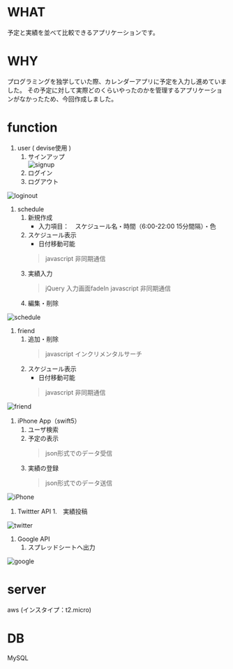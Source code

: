 # WHAT
予定と実績を並べて比較できるアプリケーションです。

# WHY
プログラミングを独学していた際、カレンダーアプリに予定を入力し進めていました。
その予定に対して実際どのくらいやったのかを管理するアプリケーションがなかったため、今回作成しました。

# function
1. user ( devise使用 )
    1. サインアップ    
![signup](https://user-images.githubusercontent.com/63441901/90575389-3d9b1700-e1f6-11ea-941d-6a05d0b753d2.gif)
    1. ログイン
    1. ログアウト
    
![loginout](https://user-images.githubusercontent.com/63441901/90575571-a8e4e900-e1f6-11ea-809b-2ef338ee56cd.gif)


1. schedule
    1. 新規作成
        - 入力項目：　スケジュール名・時間（6:00-22:00 15分間隔）・色
    1. スケジュール表示
        - 日付移動可能
        > javascript 非同期通信
    1. 実績入力
        > jQuery 入力画面fadeIn
        > javascript 非同期通信
    1. 編集・削除
    
![schedule](https://user-images.githubusercontent.com/63441901/90575602-b9955f00-e1f6-11ea-91f0-e07be2d9f9f1.gif)

1. friend
    1. 追加・削除
        > javascript インクリメンタルサーチ
    1. スケジュール表示
        - 日付移動可能
        > javascript 非同期通信
        
![friend](https://user-images.githubusercontent.com/63441901/90575779-24469a80-e1f7-11ea-866c-3128c9d9ee54.gif)

1. iPhone App（swift5）
    1. ユーザ検索
    1. 予定の表示
        > json形式でのデータ受信
    1. 実績の登録
        > json形式でのデータ送信

![iPhone](https://user-images.githubusercontent.com/63441901/90575881-6a9bf980-e1f7-11ea-937e-09092a014823.gif)


1. Twittter API
    1.　実績投稿

![twitter](https://user-images.githubusercontent.com/63441901/90575902-7c7d9c80-e1f7-11ea-9c9c-08a354219d38.gif)

1. Google API
    1. スプレッドシートへ出力

![google](https://user-images.githubusercontent.com/63441901/90575934-915a3000-e1f7-11ea-882c-90a6c10c6ddc.gif)


# server
aws (インスタイプ：t2.micro)

# DB
MySQL
